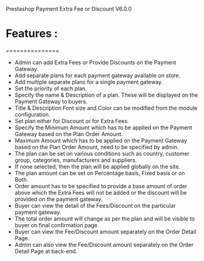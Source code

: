 Prestashop Payment Extra Fee or Discount  V6.0.0

# Features :
===============
- Admin can add Extra Fees or Provide Discounts on the Payment Gateway.
- Add separate plans for each payment gateway available on store.
- Add multiple separate plans for a single payment gateway.
- Set the priority of each plan.
- Specify the name & Description of a plan. These will be displayed on the Payment Gateway to buyers.
- Title & Description Font size and Color can be modified from the module configuration.
- Set plan either for Discount or for Extra Fees.
- Specify the Minimum Amount which has to be applied on the Payment Gateway based on the Plan Order Amount.
- Maximum Amount which has to be applied on the Payment Gateway based on the Plan Order Amount, need to be specified by admin.
- The plan can be set on various conditions such as country, customer group, categories, manufacturers and suppliers.
- If none selected, then the plan will be applied globally on the site.
- The plan amount can be set on Percentage basis, Fixed basis or on Both.
- Order amount has to be specified to provide a base amount of order above which the Extra Fees will not be added or the discount will be provided on the payment gateway.
- Buyer can view the detail of the Fees/Discount on the particular payment gateway.
- The total order amount will change as per the plan and will be visible to buyer on final confirmation page.
- Buyer can view the Fee/Discount amount separately on the Order Detail Page.
- Admin can also view the Fee/Discount amount separately on the Order Detail Page at back-end.
